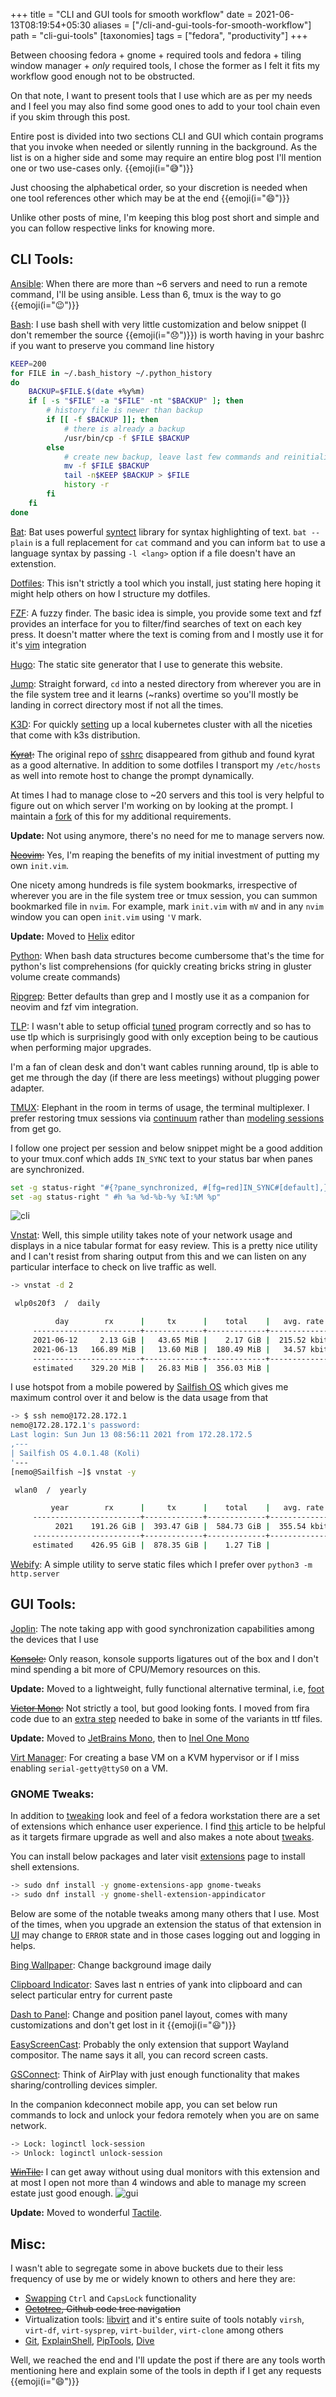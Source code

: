 +++
title = "CLI and GUI tools for smooth workflow"
date = 2021-06-13T08:19:54+05:30
aliases = ["/cli-and-gui-tools-for-smooth-workflow"]
path = "cli-gui-tools"
[taxonomies]
tags = ["fedora", "productivity"]
+++

Between choosing fedora + gnome + required tools and fedora + tiling window manager + *only* required tools, I chose the former as I felt it fits my workflow good enough not to be obstructed.

On that note, I want to present tools that I use which are as per my needs and I feel you may also find some good ones to add to your tool chain even if you skim through this post.

Entire post is divided into two sections CLI and GUI which contain programs that you invoke when needed or silently running in the background. As the list is on a higher side and some may require an entire blog post I'll mention one or two use-cases only. {{emoji(i=":sweat_smile:")}}

Just choosing the alphabetical order, so your discretion is needed when one tool references other which may be at the end {{emoji(i=":smile:")}}

Unlike other posts of mine, I'm keeping this blog post short and simple and you can follow respective links for knowing more.

## CLI Tools:

[Ansible](https://github.com/ansible/ansible): When there are more than ~6 servers and need to run a remote command, I'll be using ansible. Less than 6, tmux is the way to go {{emoji(i=":wink:")}}

[Bash](https://www.gnu.org/software/bash/): I use bash shell with very little customization and below snippet (I don't remember the source {{emoji(i=":disappointed:")}}) is worth having in your bashrc if you want to preserve you command line history

``` sh
KEEP=200
for FILE in ~/.bash_history ~/.python_history
do
    BACKUP=$FILE.$(date +%y%m)
    if [ -s "$FILE" -a "$FILE" -nt "$BACKUP" ]; then
        # history file is newer than backup
        if [[ -f $BACKUP ]]; then
            # there is already a backup
            /usr/bin/cp -f $FILE $BACKUP
        else
            # create new backup, leave last few commands and reinitialize
            mv -f $FILE $BACKUP
            tail -n$KEEP $BACKUP > $FILE
            history -r
        fi
    fi
done
```

[Bat](https://github.com/sharkdp/bat): Bat uses powerful [syntect](https://github.com/trishume/syntect) library for syntax highlighting of text. `bat --plain` is a full replacement for `cat` command and you can inform `bat` to use a language syntax by passing `-l <lang>` option if a file doesn't have an extenstion.

[Dotfiles](https://github.com/leelavg/dotfiles): This isn't strictly a tool which you install, just stating here hoping it might help others on how I structure my dotfiles.

[FZF](https://github.com/junegunn/fzf): A fuzzy finder. The basic idea is simple, you provide some text and fzf provides an interface for you to filter/find searches of text on each key press. It doesn't matter where the text is coming from and I mostly use it for it's [vim](https://github.com/junegunn/fzf.vim) integration

[Hugo](https://github.com/gohugoio/hugo): The static site generator that I use to generate this website.

[Jump](https://github.com/gsamokovarov/jump): Straight forward, `cd` into a nested directory from wherever you are in the file system tree and it learns (~ranks) overtime so you'll mostly be landing in correct directory most if not all the times.

[K3D](https://github.com/rancher/k3d): For quickly [setting](../k3d-intro/) up a local kubernetes cluster with all the niceties that come with k3s distribution.

~~[Kyrat](https://github.com/fsquillace/kyrat):~~ The original repo of [sshrc](https://github.com/IngoMeyer441/sshrc) disappeared from github and found kyrat as a good alternative. In addition to some dotfiles I transport my `/etc/hosts` as well into remote host to change the prompt dynamically.

At times I had to manage close to ~20 servers and this tool is very helpful to figure out on which server I'm working on by looking at the prompt. I maintain a [fork](https://github.com/leelavg/kyrat/tree/fork) of this for my additional requirements.

**Update:** Not using anymore, there's no need for me to manage servers now.

~~[Neovim](https://github.com/neovim/neovim/):~~ Yes, I'm reaping the benefits of my initial investment of putting my own `init.vim`.

One nicety among hundreds is file system bookmarks, irrespective of wherever you are in the file system tree or tmux session, you can summon bookmarked file in `nvim`. For example, mark `init.vim` with `mV` and in any `nvim` window you can open `init.vim` using `'V` mark.

**Update:** Moved to [Helix](https://helix-editor.com/) editor

[Python](https://github.com/python/cpython): When bash data structures become cumbersome that's the time for python's list comprehensions (for quickly creating bricks string in gluster volume create commands)

[Ripgrep](https://github.com/BurntSushi/ripgrep): Better defaults than grep and I mostly use it as a companion for neovim and fzf vim integration.

[TLP](https://github.com/linrunner/TLP): I wasn't able to setup official [tuned](https://github.com/redhat-performance/tuned) program correctly and so has to use tlp which is surprisingly good with only exception being to be cautious when performing major upgrades.

I'm a fan of clean desk and don't want cables running around, tlp is able to get me through the day (if there are less meetings) without plugging power adapter.

[TMUX](https://github.com/tmux/tmux): Elephant in the room in terms of usage, the terminal multiplexer. I prefer restoring tmux sessions via [continuum](https://github.com/tmux-plugins/tmux-continuum) rather than [modeling sessions](https://github.com/ivaaaan/smug) from get go.

I follow one project per session and below snippet might be a good addition to your tmux.conf which adds `IN_SYNC` text to your status bar when panes are synchronized.
``` sh
set -g status-right "#{?pane_synchronized, #[fg=red]IN_SYNC#[default],}"
set -ag status-right " #h %a %d-%b-%y %I:%M %p"
```
![cli](1-cli.png "cli")

[Vnstat](https://github.com/vergoh/vnstat): Well, this simple utility takes note of your network usage and displays in a nice tabular format for easy review. This is a pretty nice utility and I can't resist from sharing output from this and we can listen on any particular interface to check on live traffic as well.

``` sh
-> vnstat -d 2

 wlp0s20f3  /  daily

          day        rx      |     tx      |    total    |   avg. rate
     ------------------------+-------------+-------------+---------------
     2021-06-12     2.13 GiB |   43.65 MiB |    2.17 GiB |  215.52 kbit/s
     2021-06-13   166.89 MiB |   13.60 MiB |  180.49 MiB |   34.57 kbit/s
     ------------------------+-------------+-------------+---------------
     estimated    329.20 MiB |   26.83 MiB |  356.03 MiB |
```
I use hotspot from a mobile powered by [Sailfish OS](https://sailfishos.org/) which gives me maximum control over it and below is the data usage from that
``` sh
-> $ ssh nemo@172.28.172.1
nemo@172.28.172.1's password: 
Last login: Sun Jun 13 08:56:11 2021 from 172.28.172.5
,---
| Sailfish OS 4.0.1.48 (Koli)
'---
[nemo@Sailfish ~]$ vnstat -y

 wlan0  /  yearly

         year        rx      |     tx      |    total    |   avg. rate
     ------------------------+-------------+-------------+---------------
          2021    191.26 GiB |  393.47 GiB |  584.73 GiB |  355.54 kbit/s
     ------------------------+-------------+-------------+---------------
     estimated    426.95 GiB |  878.35 GiB |    1.27 TiB |
```

[Webify](https://github.com/goware/webify): A simple utility to serve static files which I prefer over `python3 -m http.server`

## GUI Tools:

[Joplin](https://github.com/laurent22/joplin): The note taking app with good synchronization capabilities among the devices that I use

~~[Konsole](https://github.com/KDE/konsole):~~ Only reason, konsole supports ligatures out of the box and I don't mind spending a bit more of CPU/Memory resources on this.

**Update:** Moved to a lightweight, fully functional alternative terminal, i.e, [foot](https://codeberg.org/dnkl/foot)

~~[Victor Mono](https://rubjo.github.io/victor-mono/):~~ Not strictly a tool, but good looking fonts. I moved from fira code due to an [extra step](https://github.com/tonsky/FiraCode/issues/869) needed to bake in some of the variants in ttf files.

**Update:** Moved to [JetBrains Mono](https://www.jetbrains.com/lp/mono/), then to [Inel One Mono](https://github.com/intel/intel-one-mono)

[Virt Manager](https://github.com/virt-manager/virt-manager): For creating a base VM on a KVM hypervisor or if I miss enabling `serial-getty@ttyS0` on a VM.

### GNOME Tweaks:

In addition to [tweaking](https://fedoramagazine.org/tweaking-the-look-of-fedora-workstation-with-themes/) look and feel of a fedora workstation there are a set of extensions which enhance user experience. I find [this](https://mutschler.dev/linux/fedora-post-install) article to be helpful as it targets firmare upgrade as well and also makes a note about [tweaks](https://mutschler.dev/linux/fedora-post-install/#gnome-extensions-and-tweaks).

You can install below packages and later visit [extensions](https://extensions.gnome.org/) page to install shell extensions.
``` sh
-> sudo dnf install -y gnome-extensions-app gnome-tweaks
-> sudo dnf install -y gnome-shell-extension-appindicator
```

Below are some of the notable tweaks among many others that I use. Most of the times, when you upgrade an extension the status of that extension in [UI](https://extensions.gnome.org/local/) may change to `ERROR` state and in those cases logging out and logging in helps.

[Bing Wallpaper](https://extensions.gnome.org/extension/1262/bing-wallpaper-changer/): Change background image daily

[Clipboard Indicator](https://extensions.gnome.org/extension/779/clipboard-indicator/): Saves last n entries of yank into clipboard and can select particular entry for current paste

[Dash to Panel](https://extensions.gnome.org/extension/1160/dash-to-panel/): Change and position panel layout, comes with many customizations and don't get lost in it {{emoji(i=":smiley:")}}

[EasyScreenCast](https://extensions.gnome.org/extension/690/easyscreencast/): Probably the only extension that support Wayland compositor. The name says it all, you can record screen casts.

[GSConnect](https://extensions.gnome.org/extension/1319/gsconnect/): Think of AirPlay with just enough functionality that makes sharing/controlling devices simpler.

In the companion kdeconnect mobile app, you can set below run commands to lock and unlock your fedora remotely when you are on same network.

``` sh
-> Lock: loginctl lock-session
-> Unlock: loginctl unlock-session
```

~~[WinTile](https://extensions.gnome.org/extension/1723/wintile-windows-10-window-tiling-for-gnome/):~~ I can get away without using dual monitors with this extension and at most I open not more than 4 windows and able to manage my screen estate just good enough.
![gui](2-gui.png "gui")

**Update:** Moved to wonderful [Tactile](https://extensions.gnome.org/extension/4548/tactile/).

## Misc:

I wasn't able to segregate some in above buckets due to their less frequency of use by me or widely known to others and here they are:

- [Swapping](https://opensource.com/article/18/11/how-swap-ctrl-and-caps-lock-your-keyboard) `Ctrl` and `CapsLock` functionality
- ~~[Octotree](https://chrome.google.com/webstore/detail/octotree-github-code-tree/bkhaagjahfmjljalopjnoealnfndnagc), Github code tree navigation~~
- Virtualization tools: [libvirt](https://github.com/libvirt/libvirt) and it's entire suite of tools notably `virsh`, `virt-df`, `virt-sysprep`, `virt-builder`, `virt-clone` among others
- [Git](https://github.com/git/git), [ExplainShell](https://explainshell.com/), [PipTools](https://github.com/jazzband/pip-tools), [Dive](https://github.com/wagoodman/dive)

Well, we reached the end and I'll update the post if there are any tools worth mentioning here and explain some of the tools in depth if I get any requests {{emoji(i=":smile:")}}
